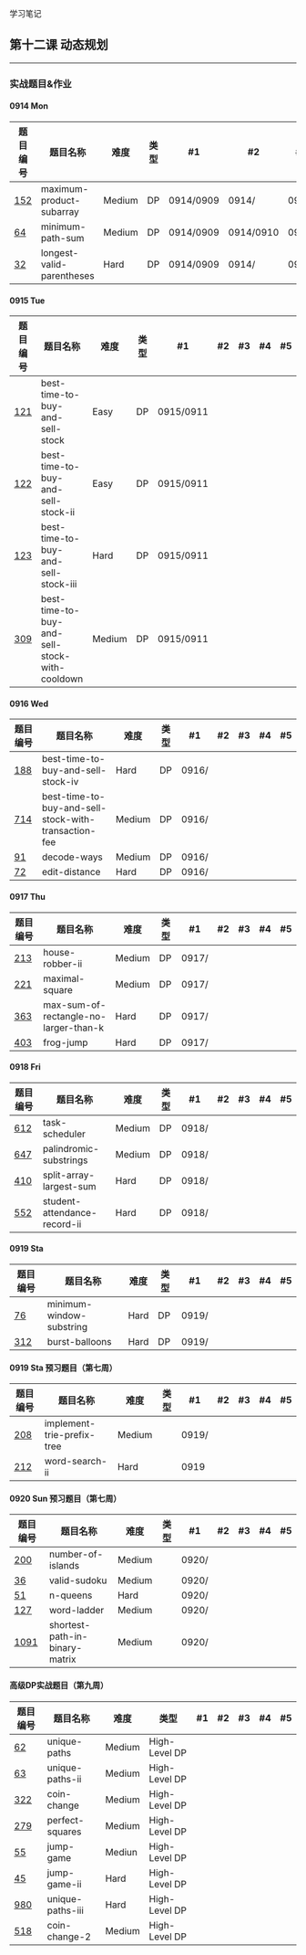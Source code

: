 学习笔记

## 第十二课 动态规划

---

### 实战题目&作业

#### 0914 Mon
|题目编号| 题目名称   | 难度  | 类型 | #1  | #2 | #3 | #4 | #5  |
|------ | ----      | ---- | ----|----                |----  |----  |----| ---- |
|[152](https://leetcode.com/problems/maximum-product-subarray/)|maximum-product-subarray |Medium|DP|0914/0909|0914/|0915/ |0922/ | |
|[64](https://leetcode.com/problems/minimum-path-sum/)         |minimum-path-sum         |Medium|DP|0914/0909|0914/0910|0915/ |0922/ | |
|[32](https://leetcode.com/problems/longest-valid-parentheses/)|longest-valid-parentheses|Hard  |DP|0914/0909|0914/|0915/ |0922/ | |

#### 0915 Tue
|题目编号| 题目名称   | 难度  | 类型 | #1  | #2 | #3 | #4 | #5  |
|------ | ----      | ---- | ----|----                |----  |----  |----| ---- |
|[121](https://leetcode.com/problems/best-time-to-buy-and-sell-stock/)    |best-time-to-buy-and-sell-stock |Easy |DP |0915/0911| | | | |
|[122](https://leetcode.com/problems/best-time-to-buy-and-sell-stock-ii/) |best-time-to-buy-and-sell-stock-ii |Easy |DP |0915/0911| | | | |
|[123](https://leetcode.com/problems/best-time-to-buy-and-sell-stock-iii/)|best-time-to-buy-and-sell-stock-iii |Hard |DP |0915/0911| | | | |
|[309](https://leetcode.com/problems/best-time-to-buy-and-sell-stock-with-cooldown/)|best-time-to-buy-and-sell-stock-with-cooldown |Medium |DP |0915/0911| | | | |

#### 0916 Wed
|题目编号| 题目名称   | 难度  | 类型 | #1  | #2 | #3 | #4 | #5  |
|------ | ----      | ---- | ----|----                |----  |----  |----| ---- |
|[188](https://leetcode.com/problems/best-time-to-buy-and-sell-stock-iv/)|best-time-to-buy-and-sell-stock-iv |Hard |DP |0916/ | | | | |
|[714](https://leetcode.com/problems/best-time-to-buy-and-sell-stock-with-transaction-fee/)|best-time-to-buy-and-sell-stock-with-transaction-fee |Medium |DP |0916/ | | | | |
|[91](https://leetcode.com/problems/decode-ways/)    |decode-ways  |Medium|DP|0916/ | | | | |
|[72](https://leetcode.com/problems/edit-distance/)  |edit-distance|Hard  |DP|0916/ | | | | |

#### 0917 Thu
|题目编号| 题目名称   | 难度  | 类型 | #1  | #2 | #3 | #4 | #5  |
|------ | ----      | ---- | ----|----                |----  |----  |----| ---- |
|[213](https://leetcode.com/problems/house-robber-ii/)|house-robber-ii|Medium|DP|0917/ | | | | |
|[221](https://leetcode.com/problems/maximal-square/) |maximal-square |Medium|DP|0917/ | | | | |
|[363](https://leetcode.com/problems/max-sum-of-rectangle-no-larger-than-k/)|max-sum-of-rectangle-no-larger-than-k|Hard |DP |0917/ | | | | |
|[403](https://leetcode.com/problems/frog-jump/)      |frog-jump  |Hard |DP |0917/ | | | | |

#### 0918 Fri
|题目编号| 题目名称   | 难度  | 类型 | #1  | #2 | #3 | #4 | #5  |
|------ | ----      | ---- | ----|----                |----  |----  |----| ---- |
|[612](https://leetcode.com/problems/task-scheduler/)         |task-scheduler        |Medium|DP|0918/ | | | | |
|[647](https://leetcode.com/problems/palindromic-substrings/) |palindromic-substrings|Medium|DP|0918/ | | | | |
|[410](https://leetcode.com/problems/split-array-largest-sum/)|split-array-largest-sum|Hard |DP|0918/ | | | | |
|[552](https://leetcode.com/problems/student-attendance-record-ii/)|student-attendance-record-ii|Hard|DP|0918/ | | | | |


#### 0919 Sta
|题目编号| 题目名称   | 难度  | 类型 | #1  | #2 | #3 | #4 | #5  |
|------ | ----      | ---- | ----|----                |----  |----  |----| ---- |
|[76](https://leetcode.com/problems/minimum-window-substring/)|minimum-window-substring|Hard|DP|0919/ | | | | |
|[312](https://leetcode.com/problems/burst-balloons/)         |burst-balloons          |Hard|DP|0919/| | | | |

#### 0919 Sta 预习题目（第七周）
|题目编号| 题目名称   | 难度  | 类型 | #1  | #2 | #3 | #4 | #5  |
|------ | ----      | ---- | ----|----                |----  |----  |----| ---- |
|[208](https://leetcode.com/problems/implement-trie-prefix-tree/)|implement-trie-prefix-tree|Medium| |0919/ | | | | |
|[212](https://leetcode.com/problems/word-search-ii/)            |word-search-ii            |Hard  | |0919 | | | | |


#### 0920 Sun 预习题目（第七周）
|题目编号| 题目名称   | 难度  | 类型 | #1  | #2 | #3 | #4 | #5  |
|------ | ----      | ---- | ----|----                |----  |----  |----| ---- |
|[200](https://leetcode.com/problems/number-of-islands/)|number-of-islands|Medium| |0920/ | | | | |
|[36](https://leetcode.com/problems/valid-sudoku/)      |valid-sudoku     |Medium| |0920/ | | | | |
|[51](https://leetcode.com/problems/n-queens/)          |n-queens         |Hard  | |0920/ | | | | |
|[127](https://leetcode.com/problems/word-ladder/)      |word-ladder      |Medium| |0920/ | | | | |
|[1091](https://leetcode.com/problems/shortest-path-in-binary-matrix/)|shortest-path-in-binary-matrix|Medium | |0920/ | | | | |


#### 高级DP实战题目（第九周）
|题目编号| 题目名称   | 难度  | 类型 | #1  | #2 | #3 | #4 | #5  |
|------ | ----      | ---- | ----|----                |----  |----  |----| ---- |
|[62](https://leetcode.com/problems/unique-paths/)     |unique-paths    |Medium|High-Level DP| | | | | |
|[63](https://leetcode.com/problems/unique-paths-ii/)  |unique-paths-ii |Medium|High-Level DP| | | | | |
|[322](https://leetcode.com/problems/coin-change/)     |coin-change     |Medium|High-Level DP| | | | | |
|[279](https://leetcode.com/problems/perfect-squares/) |perfect-squares |Medium|High-Level DP| | | | | |
|[55](https://leetcode.com/problems/jump-game/)        |jump-game       |Mediun|High-Level DP| | | | | |
|[45](https://leetcode.com/problems/jump-game-ii/)     |jump-game-ii    |Hard  |High-Level DP| | | | | |
|[980](https://leetcode.com/problems/unique-paths-iii/)|unique-paths-iii|Hard  |High-Level DP| | | | | |
|[518](https://leetcode.com/problems/coin-change-2/)   |coin-change-2   |Medium|High-Level DP| | | | | |
